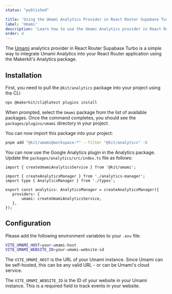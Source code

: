 ```yaml
---
status: "published"

title: 'Using the Umami Analytics Provider in React Router Supabase Turbo'
label: 'Umami'
description: 'Learn how to use the Umami Analytics provider in React Router Supabase Turbo'
order: 4
---
```



The [Umami](https://umami.is/) analytics provider in React Router Supabase Turbo is a simple way to integrate Umami Analytics into your React Router application using the Makerkit's Analytics package.

## Installation

First, you need to pull the `@kit/analytics` package into your project using the CLI

```bash
npx @makerkit/cli@latest plugins install
```

When prompted, select the `Umami` package from the list of available packages. Once the command completes, you should see the `packages/plugins/umami` directory in your project.

You can now import this package into your project:

```bash
pnpm add "@kit/umami@workspace:*" --filter "@kit/analytics" -D
```

You can now use the Google Analytics plugin in the Analytics package. Update the `packages/analytics/src/index.ts` file as follows:

 ```tsx {% title="packages/analytics/src/index.ts" %}
import { createUmamiAnalyticsService } from '@kit/umami';

import { createAnalyticsManager } from './analytics-manager';
import type { AnalyticsManager } from './types';

export const analytics: AnalyticsManager = createAnalyticsManager({
    providers: {
        umami: createUmamiAnalyticsService,
    },
});
```

## Configuration

Please add the following environment variables to your `.env` file:

```bash
VITE_UMAMI_HOST=your-umami-host
VITE_UMAMI_WEBSITE_ID=your-umami-website-id
```

The `VITE_UMAMI_HOST` is the URL of your Umami instance. Since Umami can be self-hosted, this can be any valid URL - or can be Umami's cloud service.

The `VITE_UMAMI_WEBSITE_ID` is the ID of your website in your Umami instance. This is a required field to track events in your website.